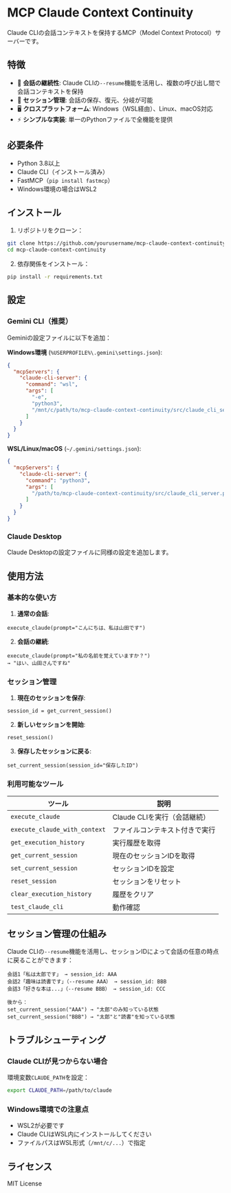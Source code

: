 # MCP Claude Context Continuity

Claude CLIの会話コンテキストを保持するMCP（Model Context Protocol）サーバーです。

## 特徴

- 🔄 **会話の継続性**: Claude CLIの`--resume`機能を活用し、複数の呼び出し間で会話コンテキストを保持
- 📝 **セッション管理**: 会話の保存、復元、分岐が可能
- 🖥️ **クロスプラットフォーム**: Windows（WSL経由）、Linux、macOS対応
- ⚡ **シンプルな実装**: 単一のPythonファイルで全機能を提供

## 必要条件

- Python 3.8以上
- Claude CLI（インストール済み）
- FastMCP（`pip install fastmcp`）
- Windows環境の場合はWSL2

## インストール

1. リポジトリをクローン：
```bash
git clone https://github.com/yourusername/mcp-claude-context-continuity.git
cd mcp-claude-context-continuity
```

2. 依存関係をインストール：
```bash
pip install -r requirements.txt
```

## 設定

### Gemini CLI（推奨）

Geminiの設定ファイルに以下を追加：

**Windows環境** (`%USERPROFILE%\.gemini\settings.json`):
```json
{
  "mcpServers": {
    "claude-cli-server": {
      "command": "wsl",
      "args": [
        "-e",
        "python3",
        "/mnt/c/path/to/mcp-claude-context-continuity/src/claude_cli_server.py"
      ]
    }
  }
}
```

**WSL/Linux/macOS** (`~/.gemini/settings.json`):
```json
{
  "mcpServers": {
    "claude-cli-server": {
      "command": "python3",
      "args": [
        "/path/to/mcp-claude-context-continuity/src/claude_cli_server.py"
      ]
    }
  }
}
```

### Claude Desktop

Claude Desktopの設定ファイルに同様の設定を追加します。

## 使用方法

### 基本的な使い方

1. **通常の会話**:
```
execute_claude(prompt="こんにちは、私は山田です")
```

2. **会話の継続**:
```
execute_claude(prompt="私の名前を覚えていますか？")
→ "はい、山田さんですね"
```

### セッション管理

1. **現在のセッションを保存**:
```
session_id = get_current_session()
```

2. **新しいセッションを開始**:
```
reset_session()
```

3. **保存したセッションに戻る**:
```
set_current_session(session_id="保存したID")
```

### 利用可能なツール

| ツール | 説明 |
|--------|------|
| `execute_claude` | Claude CLIを実行（会話継続） |
| `execute_claude_with_context` | ファイルコンテキスト付きで実行 |
| `get_execution_history` | 実行履歴を取得 |
| `get_current_session` | 現在のセッションIDを取得 |
| `set_current_session` | セッションIDを設定 |
| `reset_session` | セッションをリセット |
| `clear_execution_history` | 履歴をクリア |
| `test_claude_cli` | 動作確認 |

## セッション管理の仕組み

Claude CLIの`--resume`機能を活用し、セッションIDによって会話の任意の時点に戻ることができます：

```
会話1「私は太郎です」 → session_id: AAA
会話2「趣味は読書です」（--resume AAA） → session_id: BBB
会話3「好きな本は...」（--resume BBB） → session_id: CCC

後から：
set_current_session("AAA") → "太郎"のみ知っている状態
set_current_session("BBB") → "太郎"と"読書"を知っている状態
```

## トラブルシューティング

### Claude CLIが見つからない場合

環境変数`CLAUDE_PATH`を設定：
```bash
export CLAUDE_PATH=/path/to/claude
```

### Windows環境での注意点

- WSL2が必要です
- Claude CLIはWSL内にインストールしてください
- ファイルパスはWSL形式（`/mnt/c/...`）で指定

## ライセンス

MIT License